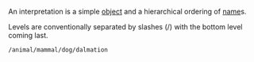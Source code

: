 An interpretation is a simple [object](object/README) and a hierarchical ordering of [name](name.md)s.

Levels are conventionally separated by slashes (/) with the bottom level coming last.

````
/animal/mammal/dog/dalmation
````
